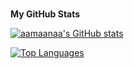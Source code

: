 
<img height="1px" width="1px" style="opacity:0;" alt="waifu" src="/img.jpg" />



<b>My GitHub Stats</b>

<a href="http://www.github.com/aamaanaa"><img src="https://github-readme-stats.vercel.app/api?username=aamaanaa&show_icons=true&hide=&count_private=true&title_color=3382ed&text_color=0891b2&icon_color=64748b&bg_color=1c1917&hide_border=true&show_icons=true" alt="aamaanaa's GitHub stats" /></a>

<a href="https://github.com/aamaanaa" align="left"><img src="https://github-readme-stats.vercel.app/api/top-langs/?username=aamaanaa&langs_count=10&title_color=3382ed&text_color=0891b2&icon_color=64748b&bg_color=1c1917&hide_border=true&locale=en&custom_title=Top%20%Languages" alt="Top Languages" /></a>
